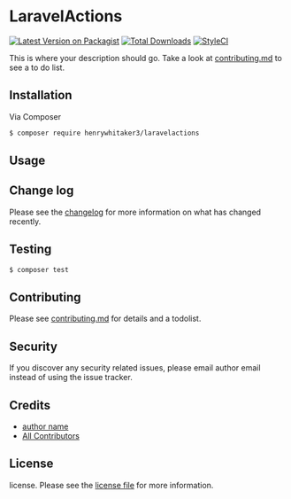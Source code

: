 # LaravelActions

[![Latest Version on Packagist][ico-version]][link-packagist]
[![Total Downloads][ico-downloads]][link-downloads]
[![StyleCI](https://github.styleci.io/repos/335909164/shield?branch=master)](https://github.styleci.io/repos/335909164)

This is where your description should go. Take a look at [contributing.md](contributing.md) to see a to do list.

## Installation

Via Composer

``` bash
$ composer require henrywhitaker3/laravelactions
```

## Usage

## Change log

Please see the [changelog](changelog.md) for more information on what has changed recently.

## Testing

``` bash
$ composer test
```

## Contributing

Please see [contributing.md](contributing.md) for details and a todolist.

## Security

If you discover any security related issues, please email author email instead of using the issue tracker.

## Credits

- [author name][link-author]
- [All Contributors][link-contributors]

## License

license. Please see the [license file](license.md) for more information.

[ico-version]: https://img.shields.io/packagist/v/henrywhitaker3/laravelactions.svg?style=flat-square
[ico-downloads]: https://img.shields.io/packagist/dt/henrywhitaker3/laravelactions.svg?style=flat-square
[ico-travis]: https://img.shields.io/travis/henrywhitaker3/laravelactions/master.svg?style=flat-square
[ico-styleci]: https://styleci.io/repos/12345678/shield

[link-packagist]: https://packagist.org/packages/henrywhitaker3/laravelactions
[link-downloads]: https://packagist.org/packages/henrywhitaker3/laravelactions
[link-travis]: https://travis-ci.org/henrywhitaker3/laravelactions
[link-styleci]: https://styleci.io/repos/12345678
[link-author]: https://github.com/henrywhitaker3
[link-contributors]: ../../contributors
